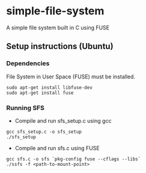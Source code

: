 # simple-file-system
A simple file system built in C using FUSE

## Setup instructions (Ubuntu)

### Dependencies
File System in User Space (FUSE) must be installed. 

```
sudo apt-get install libfuse-dev
sudo apt-get install fuse
```

### Running SFS

- Compile and run sfs_setup.c using gcc

```
gcc sfs_setup.c -o sfs_setup
./sfs_setup
```

- Compile and run sfs.c using FUSE

```
gcc sfs.c -o sfs `pkg-config fuse --cflags --libs`
./ssfs -f <path-to-mount-point>
```
